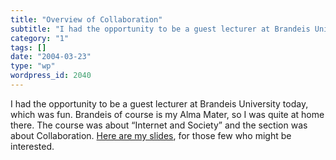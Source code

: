 ```yaml
---
title: "Overview of Collaboration"
subtitle: "I had the opportunity to be a guest lecturer at Brandeis University today, which was fun. Brandeis o..."
category: "1"
tags: []
date: "2004-03-23"
type: "wp"
wordpress_id: 2040
---
```

I had the opportunity to be a guest lecturer at Brandeis University today, which was fun. Brandeis of course is my Alma Mater, so I was quite at home there. The course was about “Internet and Society” and the section was about Collaboration. [Here are my slides](/Brandeis%20CS%20on%20Collab_files/frame.htm), for those few who might be interested.